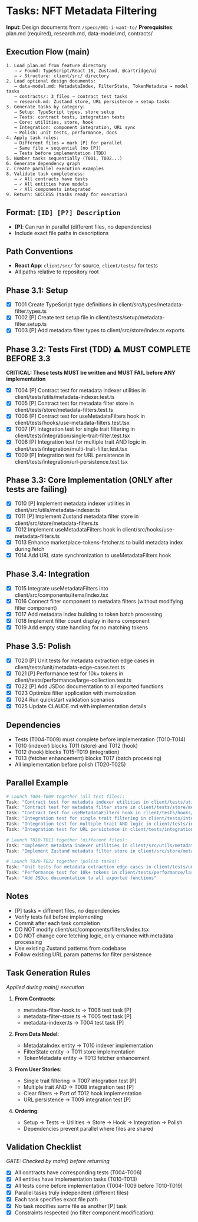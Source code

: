# Tasks: NFT Metadata Filtering

**Input**: Design documents from `/specs/001-i-want-to/`
**Prerequisites**: plan.md (required), research.md, data-model.md, contracts/

## Execution Flow (main)
```
1. Load plan.md from feature directory
   → ✓ Found: TypeScript/React 18, Zustand, @cartridge/ui
   → ✓ Structure: client/src/ directory
2. Load optional design documents:
   → data-model.md: MetadataIndex, FilterState, TokenMetadata → model tasks
   → contracts/: 3 files → contract test tasks
   → research.md: Zustand store, URL persistence → setup tasks
3. Generate tasks by category:
   → Setup: TypeScript types, store setup
   → Tests: contract tests, integration tests
   → Core: utilities, store, hook
   → Integration: component integration, URL sync
   → Polish: unit tests, performance, docs
4. Apply task rules:
   → Different files = mark [P] for parallel
   → Same file = sequential (no [P])
   → Tests before implementation (TDD)
5. Number tasks sequentially (T001, T002...)
6. Generate dependency graph
7. Create parallel execution examples
8. Validate task completeness:
   → ✓ All contracts have tests
   → ✓ All entities have models
   → ✓ All components integrated
9. Return: SUCCESS (tasks ready for execution)
```

## Format: `[ID] [P?] Description`
- **[P]**: Can run in parallel (different files, no dependencies)
- Include exact file paths in descriptions

## Path Conventions
- **React App**: `client/src/` for source, `client/tests/` for tests
- All paths relative to repository root

## Phase 3.1: Setup
- [x] T001 Create TypeScript type definitions in client/src/types/metadata-filter.types.ts
- [x] T002 [P] Create test setup file in client/tests/setup/metadata-filter.setup.ts
- [x] T003 [P] Add metadata filter types to client/src/store/index.ts exports

## Phase 3.2: Tests First (TDD) ⚠️ MUST COMPLETE BEFORE 3.3
**CRITICAL: These tests MUST be written and MUST FAIL before ANY implementation**
- [x] T004 [P] Contract test for metadata indexer utilities in client/tests/utils/metadata-indexer.test.ts
- [x] T005 [P] Contract test for metadata filter store in client/tests/store/metadata-filters.test.ts
- [x] T006 [P] Contract test for useMetadataFilters hook in client/tests/hooks/use-metadata-filters.test.tsx
- [x] T007 [P] Integration test for single trait filtering in client/tests/integration/single-trait-filter.test.tsx
- [x] T008 [P] Integration test for multiple trait AND logic in client/tests/integration/multi-trait-filter.test.tsx
- [x] T009 [P] Integration test for URL persistence in client/tests/integration/url-persistence.test.tsx

## Phase 3.3: Core Implementation (ONLY after tests are failing)
- [x] T010 [P] Implement metadata indexer utilities in client/src/utils/metadata-indexer.ts
- [x] T011 [P] Implement Zustand metadata filter store in client/src/store/metadata-filters.ts
- [x] T012 Implement useMetadataFilters hook in client/src/hooks/use-metadata-filters.ts
- [x] T013 Enhance marketplace-tokens-fetcher.ts to build metadata index during fetch
- [x] T014 Add URL state synchronization to useMetadataFilters hook

## Phase 3.4: Integration
- [x] T015 Integrate useMetadataFilters into client/src/components/items/index.tsx
- [x] T016 Connect filter component to metadata filters (without modifying filter component)
- [x] T017 Add metadata index building to token batch processing
- [x] T018 Implement filter count display in items component
- [x] T019 Add empty state handling for no matching tokens

## Phase 3.5: Polish
- [x] T020 [P] Unit tests for metadata extraction edge cases in client/tests/unit/metadata-edge-cases.test.ts
- [x] T021 [P] Performance test for 10k+ tokens in client/tests/performance/large-collection.test.ts
- [x] T022 [P] Add JSDoc documentation to all exported functions
- [x] T023 Optimize filter application with memoization
- [x] T024 Run quickstart validation scenarios
- [x] T025 Update CLAUDE.md with implementation details

## Dependencies
- Tests (T004-T009) must complete before implementation (T010-T014)
- T010 (indexer) blocks T011 (store) and T012 (hook)
- T012 (hook) blocks T015-T019 (integration)
- T013 (fetcher enhancement) blocks T017 (batch processing)
- All implementation before polish (T020-T025)

## Parallel Example
```bash
# Launch T004-T009 together (all test files):
Task: "Contract test for metadata indexer utilities in client/tests/utils/metadata-indexer.test.ts"
Task: "Contract test for metadata filter store in client/tests/store/metadata-filters.test.ts"
Task: "Contract test for useMetadataFilters hook in client/tests/hooks/use-metadata-filters.test.tsx"
Task: "Integration test for single trait filtering in client/tests/integration/single-trait-filter.test.tsx"
Task: "Integration test for multiple trait AND logic in client/tests/integration/multi-trait-filter.test.tsx"
Task: "Integration test for URL persistence in client/tests/integration/url-persistence.test.tsx"

# Launch T010-T011 together (different files):
Task: "Implement metadata indexer utilities in client/src/utils/metadata-indexer.ts"
Task: "Implement Zustand metadata filter store in client/src/store/metadata-filters.ts"

# Launch T020-T022 together (polish tasks):
Task: "Unit tests for metadata extraction edge cases in client/tests/unit/metadata-edge-cases.test.ts"
Task: "Performance test for 10k+ tokens in client/tests/performance/large-collection.test.ts"
Task: "Add JSDoc documentation to all exported functions"
```

## Notes
- [P] tasks = different files, no dependencies
- Verify tests fail before implementing
- Commit after each task completion
- DO NOT modify client/src/components/filters/index.tsx
- DO NOT change core fetching logic, only enhance with metadata processing
- Use existing Zustand patterns from codebase
- Follow existing URL param patterns for filter persistence

## Task Generation Rules
*Applied during main() execution*

1. **From Contracts**:
   - metadata-filter-hook.ts → T006 test task [P]
   - metadata-filter-store.ts → T005 test task [P]
   - metadata-indexer.ts → T004 test task [P]

2. **From Data Model**:
   - MetadataIndex entity → T010 indexer implementation
   - FilterState entity → T011 store implementation
   - TokenMetadata entity → T013 fetcher enhancement

3. **From User Stories**:
   - Single trait filtering → T007 integration test [P]
   - Multiple trait AND → T008 integration test [P]
   - Clear filters → Part of T012 hook implementation
   - URL persistence → T009 integration test [P]

4. **Ordering**:
   - Setup → Tests → Utilities → Store → Hook → Integration → Polish
   - Dependencies prevent parallel where files are shared

## Validation Checklist
*GATE: Checked by main() before returning*

- [x] All contracts have corresponding tests (T004-T006)
- [x] All entities have implementation tasks (T010-T013)
- [x] All tests come before implementation (T004-T009 before T010-T019)
- [x] Parallel tasks truly independent (different files)
- [x] Each task specifies exact file path
- [x] No task modifies same file as another [P] task
- [x] Constraints respected (no filter component modification)